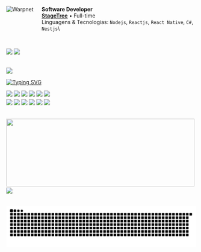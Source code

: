 [<img align="left" height="94px" width="94px" alt="Warpnet" src="https://www.github.com/andersonzero0.png"/>](https://www.github.com/andersonzero0)

**Software Developer** \
[**StageTree**](https://www.stagetree.com.br/) • Full-time \
Linguagens & Tecnologias: `Nodejs`, `Reactjs`, `React Native`, `C#`, `Nestjs`\
<!--Projetos em destaque: [Rocket](https://www.spacex.com/), [Marte](<https://pt.wikipedia.org/wiki/Marte_(planeta)>)!-->
<br/>
<p>
  <a href="https://github.com/andersonzero0"><img src="https://img.shields.io/badge/GitHub-0F0F0F?style=for-the-badge&logo=github&logoColor=white"/></a>
  <a href="https://www.linkedin.com/in/andersonvianaa/"><img src="https://img.shields.io/badge/LinkedIn-0077B5?style=for-the-badge&logo=linkedin&logoColor=white"/></a>
</p>

##

<div id="header">
  <img src="https://media.tenor.com/dHk-LfzHrtwAAAAj/linux-computer.gif" width="100px" align="center"/>

  [![Typing SVG](https://readme-typing-svg.herokuapp.com?font=Arial&weight=900&duration=1500&pause=&color=000000&background=FFFFFF&center=true&vCenter=true&repeat=false&random=false&width=200&height=30&lines=Code+%26+Coffee+%E2%98%95)](https://git.io/typing-svg)
</div>

<p>
  <img src="https://img.shields.io/badge/css3-%231572B6.svg?style=for-the-badge&logo=css3&logoColor=white" style="margin-bottom: 4px;" height="30px">
  <img src="https://img.shields.io/badge/javascript-%23323330.svg?style=for-the-badge&logo=javascript&logoColor=%23F7DF1E" style="margin-bottom: 4px;" height="30px">
  <img src="https://img.shields.io/badge/NestJS-E0234E.svg?style=for-the-badge&logo=nestjs&logoColor=white" style="margin-bottom: 4px;" height="30px">
  <img src="https://img.shields.io/badge/php-%23007ACC.svg?style=for-the-badge&logo=php&logoColor=white" style="margin-bottom: 4px;" height="30px">
  <img src="https://img.shields.io/badge/CSHARP-993399.svg?style=for-the-badge&logo=csharp&logoColor=white" style="margin-bottom: 4px;" height="30px">
  <img src="https://img.shields.io/badge/react-%2320232a.svg?style=for-the-badge&logo=react&logoColor=%2361DAFB" style="margin-bottom: 4px;" height="30px"><br>
  <img src="https://img.shields.io/badge/node.js-6DA55F?style=for-the-badge&logo=node.js&logoColor=white" style="margin-bottom: 4px;" height="30px">
  <img src="https://img.shields.io/badge/git-%23F05033.svg?style=for-the-badge&logo=git&logoColor=white" style="margin-bottom: 4px;" height="30px">
  <img src="https://img.shields.io/badge/Linux-FCC624?style=for-the-badge&logo=linux&logoColor=black" style="margin-bottom: 4px;" height="30px">
  <img src="https://img.shields.io/badge/MySQL-%2331758F.svg?style=for-the-badge&logo=mysql&logoColor=white" style="margin-bottom: 4px;" height="30px">
  <img src="https://img.shields.io/badge/Firebase-FCC624.svg?style=for-the-badge&logo=firebase&logoColor=black" style="margin-bottom: 4px;" height="30px">
  <img src="https://img.shields.io/badge/PostgreSQL-0064A5.svg?style=for-the-badge&logo=postgresql&logoColor=white" style="margin-bottom: 4px;" height="30px">
</p>

##

<div>
    <a href="https://github.com/andersonzero0">
    <img width="500" height="180em" src="https://github-readme-stats.vercel.app/api?username=andersonzero0&show_icons=true&include_all_commits=true&count_private=true&hide=issues,contribs&title_color=000$text_color=000&rank_icon=github&hide_title=true"/><br/>
    <img height="180em" src="https://github-readme-stats.vercel.app/api/top-langs/?username=andersonzero0&layout=compact&langs_count=6">
</div>

##
  
 <div> 
  
![Snake animation](https://github.com/andersonzero0/andersonzero0/blob/output/github-contribution-grid-snake.svg)
   
  </div>  
